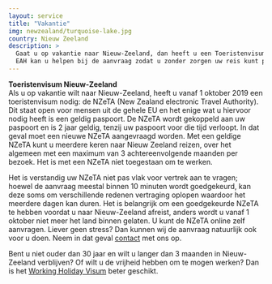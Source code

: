 ```yaml
---
layout: service
title: "Vakantie"
img: newzealand/turquoise-lake.jpg
country: Nieuw Zeeland
description: >
  Gaat u op vakantie naar Nieuw-Zeeland, dan heeft u een Toeristenvisum (NZeTA) nodig.
  EAH kan u helpen bij de aanvraag zodat u zonder zorgen uw reis kunt plannen!
---
```

<p>
<strong>Toeristenvisum Nieuw-Zeeland</strong><br/>
Als u op vakantie wilt naar Nieuw-Zeeland, heeft u vanaf 1 oktober 2019 een toeristenvisum nodig: de NZeTA (New Zealand electronic Travel Authority). Dit staat open voor mensen uit de gehele EU en het enige wat u hiervoor nodig heeft is een geldig paspoort. De NZeTA wordt gekoppeld aan uw paspoort en is 2 jaar geldig, tenzij uw paspoort voor die tijd verloopt. In dat geval moet een nieuwe NZeTA aangevraagd worden. Met een geldige NZeTA kunt u meerdere keren naar Nieuw Zeeland reizen, over het algemeen met een maximum van 3 achtereenvolgende maanden per bezoek. Het is met een NZeTA niet toegestaan om te werken.

<p>Het is verstandig uw NZeTA niet pas vlak voor vertrek aan te vragen; hoewel de aanvraag meestal binnen 10 minuten wordt goedgekeurd, kan deze soms om verschillende redenen vertraging oplopen waardoor het meerdere dagen kan duren. Het is belangrijk om een goedgekeurde NZeTA te hebben voordat u naar Nieuw-Zeeland afreist, anders wordt u vanaf 1 oktober niet meer het land binnen gelaten. U kunt de NZeTA online zelf aanvragen. Liever geen stress? Dan kunnen wij de aanvraag natuurlijk ook voor u doen. Neem in dat geval <a href="{{ site.baseurl }}/contact">contact</a> met ons op.

<p>Bent u niet ouder dan 30 jaar en wilt u langer dan 3 maanden in Nieuw-Zeeland verblijven? Of wilt u de vrijheid hebben om te mogen werken? Dan is het <a href="{{ site.baseurl }}/nieuw-zeeland/working-holiday">Working Holiday Visum</a> beter geschikt.
